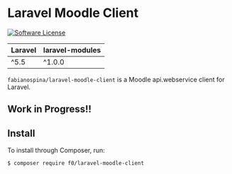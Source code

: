 # Laravel Moodle Client

[![Software License](https://img.shields.io/badge/license-MIT-brightgreen.svg?style=flat-square)](LICENSE.md)

| **Laravel**  |  **laravel-modules** |
|---|---|
| ^5.5  | ^1.0.0  |

`fabianospina/laravel-moodle-client` is a Moodle api.webservice client for Laravel.

## Work in Progress!!

## Install
To install through Composer, run:
```
$ composer require f0/laravel-moodle-client
```
